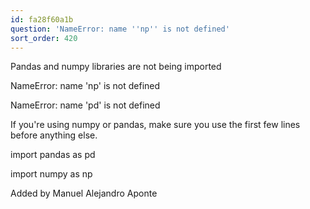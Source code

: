 ```yaml
---
id: fa28f60a1b
question: 'NameError: name ''np'' is not defined'
sort_order: 420
---
```


Pandas and numpy libraries are not being imported

NameError: name 'np' is not defined

NameError: name 'pd' is not defined

If you're using numpy or pandas, make sure you use the first few lines before anything else.

import pandas as pd

import numpy as np

Added by Manuel Alejandro Aponte

